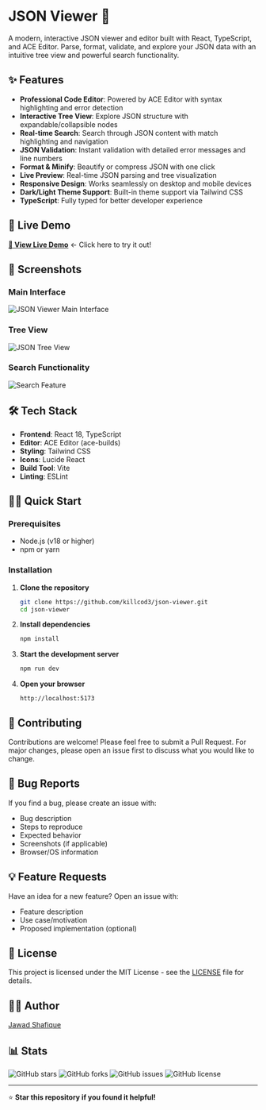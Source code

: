 # JSON Viewer 🔧

A modern, interactive JSON viewer and editor built with React, TypeScript, and ACE Editor. Parse, format, validate, and explore your JSON data with an intuitive tree view and powerful search functionality.

## ✨ Features

- **Professional Code Editor**: Powered by ACE Editor with syntax highlighting and error detection
- **Interactive Tree View**: Explore JSON structure with expandable/collapsible nodes
- **Real-time Search**: Search through JSON content with match highlighting and navigation
- **JSON Validation**: Instant validation with detailed error messages and line numbers
- **Format & Minify**: Beautify or compress JSON with one click
- **Live Preview**: Real-time JSON parsing and tree visualization
- **Responsive Design**: Works seamlessly on desktop and mobile devices
- **Dark/Light Theme Support**: Built-in theme support via Tailwind CSS
- **TypeScript**: Fully typed for better developer experience

## 🚀 Live Demo

[**👀 View Live Demo**](https://your-app-url.vercel.app) ← Click here to try it out!

## 📸 Screenshots

### Main Interface
![JSON Viewer Main Interface](https://i.postimg.cc/vmLYJvDn/chrome-DUx-ETlp2y-V.png)

### Tree View
![JSON Tree View](https://i.postimg.cc/ncCLX7w8/chrome-at-RFEV4-Ovp.png)

### Search Functionality
![Search Feature](https://i.postimg.cc/nc4njkYP/chrome-7-G8-BRs-AVsy.png)

## 🛠️ Tech Stack

- **Frontend**: React 18, TypeScript
- **Editor**: ACE Editor (ace-builds)
- **Styling**: Tailwind CSS
- **Icons**: Lucide React
- **Build Tool**: Vite
- **Linting**: ESLint

## 🏃‍♂️ Quick Start

### Prerequisites

- Node.js (v18 or higher)
- npm or yarn

### Installation

1. **Clone the repository**
   ```bash
   git clone https://github.com/killcod3/json-viewer.git
   cd json-viewer
   ```

2. **Install dependencies**
   ```bash
   npm install
   ```

3. **Start the development server**
   ```bash
   npm run dev
   ```

4. **Open your browser**
   ```
   http://localhost:5173
   ```

## 🤝 Contributing

Contributions are welcome! Please feel free to submit a Pull Request. For major changes, please open an issue first to discuss what you would like to change.



## 🐛 Bug Reports

If you find a bug, please create an issue with:
- Bug description
- Steps to reproduce
- Expected behavior
- Screenshots (if applicable)
- Browser/OS information

## 💡 Feature Requests

Have an idea for a new feature? Open an issue with:
- Feature description
- Use case/motivation
- Proposed implementation (optional)

## 📄 License

This project is licensed under the MIT License - see the [LICENSE](LICENSE) file for details.

## 👨‍💻 Author

[Jawad Shafique](https://github.com/killcod3)

## 📊 Stats

![GitHub stars](https://img.shields.io/github/stars/killcod3/json-viewer?style=social)
![GitHub forks](https://img.shields.io/github/forks/killcod3/json-viewer?style=social)
![GitHub issues](https://img.shields.io/github/issues/killcod3/json-viewer)
![GitHub license](https://img.shields.io/github/license/killcod3/json-viewer)

---

⭐ **Star this repository if you found it helpful!**
